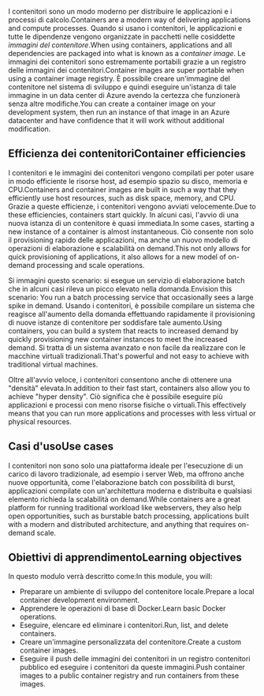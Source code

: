 <span data-ttu-id="5a564-101">I contenitori sono un modo moderno per distribuire le applicazioni e i processi di calcolo.</span><span class="sxs-lookup"><span data-stu-id="5a564-101">Containers are a modern way of delivering applications and compute processes.</span></span> <span data-ttu-id="5a564-102">Quando si usano i contenitori, le applicazioni e tutte le dipendenze vengono organizzate in pacchetti nelle cosiddette *immagini del contenitore*.</span><span class="sxs-lookup"><span data-stu-id="5a564-102">When using containers, applications and all dependencies are packaged into what is known as a *container image*.</span></span> <span data-ttu-id="5a564-103">Le immagini dei contenitori sono estremamente portabili grazie a un registro delle immagini dei contenitori.</span><span class="sxs-lookup"><span data-stu-id="5a564-103">Container images are super portable when using a container image registry.</span></span> <span data-ttu-id="5a564-104">È possibile creare un'immagine del contenitore nel sistema di sviluppo e quindi eseguire un'istanza di tale immagine in un data center di Azure avendo la certezza che funzionerà senza altre modifiche.</span><span class="sxs-lookup"><span data-stu-id="5a564-104">You can create a container image on your development system, then run an instance of that image in an Azure datacenter and have confidence that it will work without additional modification.</span></span>

## <a name="container-efficiencies"></a><span data-ttu-id="5a564-105">Efficienza dei contenitori</span><span class="sxs-lookup"><span data-stu-id="5a564-105">Container efficiencies</span></span>

<span data-ttu-id="5a564-106">I contenitori e le immagini dei contenitori vengono compilati per poter usare in modo efficiente le risorse host, ad esempio spazio su disco, memoria e CPU.</span><span class="sxs-lookup"><span data-stu-id="5a564-106">Containers and container images are built in such a way that they efficiently use host resources, such as disk space, memory, and CPU.</span></span> <span data-ttu-id="5a564-107">Grazie a queste efficienze, i contenitori vengono avviati velocemente.</span><span class="sxs-lookup"><span data-stu-id="5a564-107">Due to these efficiencies, containers start quickly.</span></span> <span data-ttu-id="5a564-108">In alcuni casi, l'avvio di una nuova istanza di un contenitore è quasi immediata.</span><span class="sxs-lookup"><span data-stu-id="5a564-108">In some cases, starting a new instance of a container is almost instantaneous.</span></span> <span data-ttu-id="5a564-109">Ciò consente non solo il provisioning rapido delle applicazioni, ma anche un nuovo modello di operazioni di elaborazione e scalabilità on demand.</span><span class="sxs-lookup"><span data-stu-id="5a564-109">This not only allows for quick provisioning of applications, it also allows for a new model of on-demand processing and scale operations.</span></span>

<span data-ttu-id="5a564-110">Si immagini questo scenario: si esegue un servizio di elaborazione batch che in alcuni casi rileva un picco elevato nella domanda.</span><span class="sxs-lookup"><span data-stu-id="5a564-110">Envision this scenario: You run a batch processing service that occasionally sees a large spike in demand.</span></span> <span data-ttu-id="5a564-111">Usando i contenitori, è possibile compilare un sistema che reagisce all'aumento della domanda effettuando rapidamente il provisioning di nuove istanze di contenitore per soddisfare tale aumento.</span><span class="sxs-lookup"><span data-stu-id="5a564-111">Using containers, you can build a system that reacts to increased demand by quickly provisioning new container instances to meet the increased demand.</span></span> <span data-ttu-id="5a564-112">Si tratta di un sistema avanzato e non facile da realizzare con le macchine virtuali tradizionali.</span><span class="sxs-lookup"><span data-stu-id="5a564-112">That's powerful and not easy to achieve with traditional virtual machines.</span></span>

<span data-ttu-id="5a564-113">Oltre all'avvio veloce, i contenitori consentono anche di ottenere una "densità" elevata.</span><span class="sxs-lookup"><span data-stu-id="5a564-113">In addition to their fast start, containers also allow you to achieve "hyper density".</span></span> <span data-ttu-id="5a564-114">Ciò significa che è possibile eseguire più applicazioni e processi con meno risorse fisiche o virtuali.</span><span class="sxs-lookup"><span data-stu-id="5a564-114">This effectively means that you can run more applications and processes with less virtual or physical resources.</span></span>

## <a name="use-cases"></a><span data-ttu-id="5a564-115">Casi d'uso</span><span class="sxs-lookup"><span data-stu-id="5a564-115">Use cases</span></span>

<span data-ttu-id="5a564-116">I contenitori non sono solo una piattaforma ideale per l'esecuzione di un carico di lavoro tradizionale, ad esempio i server Web, ma offrono anche nuove opportunità, come l'elaborazione batch con possibilità di burst, applicazioni compilate con un'architettura moderna e distribuita e qualsiasi elemento richieda la scalabilità on demand.</span><span class="sxs-lookup"><span data-stu-id="5a564-116">While containers are a great platform for running traditional workload like webservers, they also help open opportunities, such as burstable batch processing, applications built with a modern and distributed architecture, and anything that requires on-demand scale.</span></span>

## <a name="learning-objectives"></a><span data-ttu-id="5a564-117">Obiettivi di apprendimento</span><span class="sxs-lookup"><span data-stu-id="5a564-117">Learning objectives</span></span>

<span data-ttu-id="5a564-118">In questo modulo verrà descritto come:</span><span class="sxs-lookup"><span data-stu-id="5a564-118">In this module, you will:</span></span>

- <span data-ttu-id="5a564-119">Preparare un ambiente di sviluppo del contenitore locale.</span><span class="sxs-lookup"><span data-stu-id="5a564-119">Prepare a local container development environment.</span></span>
- <span data-ttu-id="5a564-120">Apprendere le operazioni di base di Docker.</span><span class="sxs-lookup"><span data-stu-id="5a564-120">Learn basic Docker operations.</span></span>
- <span data-ttu-id="5a564-121">Eseguire, elencare ed eliminare i contenitori.</span><span class="sxs-lookup"><span data-stu-id="5a564-121">Run, list, and delete containers.</span></span>
- <span data-ttu-id="5a564-122">Creare un'immagine personalizzata del contenitore.</span><span class="sxs-lookup"><span data-stu-id="5a564-122">Create a custom container images.</span></span>
- <span data-ttu-id="5a564-123">Eseguire il push delle immagini dei contenitori in un registro contenitori pubblico ed eseguire i contenitori da queste immagini.</span><span class="sxs-lookup"><span data-stu-id="5a564-123">Push container images to a public container registry and run containers from these images.</span></span>
